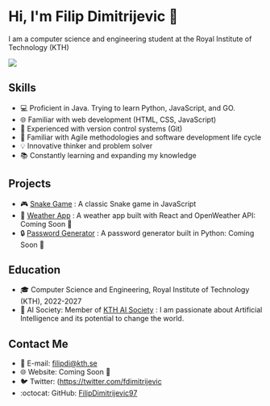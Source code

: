# Hi, I'm Filip Dimitrijevic 🤝

I am a computer science and engineering student at the Royal Institute of Technology (KTH)

![](https://media.giphy.com/media/3o7TKzsM0f9r9aM1vC/giphy.gif)

## Skills
- :computer: Proficient in Java. Trying to learn Python, JavaScript, and GO.
- :globe_with_meridians: Familiar with web development (HTML, CSS, JavaScript)
- :file_folder: Experienced with version control systems (Git)
- :wrench: Familiar with Agile methodologies and software development life cycle
- :bulb: Innovative thinker and problem solver
- :books: Constantly learning and expanding my knowledge

## Projects
- :video_game: [Snake Game](https://github.com/FilipDimitrijevic97/snake) : A classic Snake game in JavaScript
- :rocket: [Weather App](https://github.com/YOUR_USERNAME/weather-app) : A weather app built with React and OpenWeather API: Coming Soon :construction:
- :lock: [Password Generator](https://github.com/YOUR_USERNAME/password-generator) : A password generator built in Python: Coming Soon :construction:

## Education
- :mortar_board: Computer Science and Engineering, Royal Institute of Technology (KTH), 2022-2027
- :robot: AI Society: Member of [KTH AI Society](https://kthais.com) : I am passionate about Artificial Intelligence and its potential to change the world.


## Contact Me
- :email: E-mail: filipdi@kth.se
- :globe_with_meridians: Website: Coming Soon :construction:
- :bird: Twitter: (https://twitter.com/fdimitrijevic
- :octocat: GitHub: [FilipDimitrijevic97](https://github.com/FilipDimitrijevic97)





